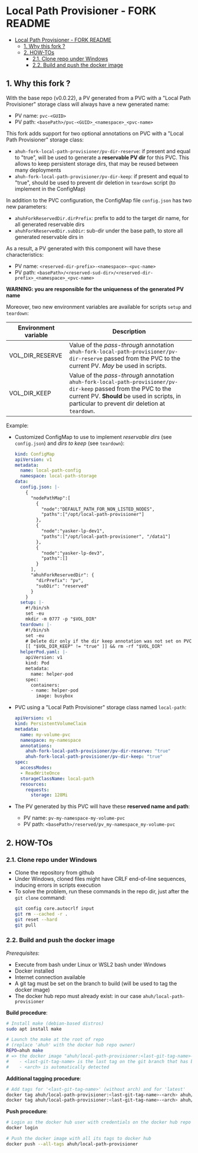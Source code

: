 # Local Path Provisioner - FORK README

- [Local Path Provisioner - FORK README](#local-path-provisioner---fork-readme)
  - [1. Why this fork ?](#1-why-this-fork-)
  - [2. HOW-TOs](#2-how-tos)
    - [2.1. Clone repo under Windows](#21-clone-repo-under-windows)
    - [2.2. Build and push the docker image](#22-build-and-push-the-docker-image)

## 1. Why this fork ?

With the base repo (v0.0.22), a PV generated from a PVC with a "Local Path Provisioner" storage class will always have a new generated name:
* PV name: `pvc-<GUID>`
* PV path: `<basePath>/pvc-<GUID>_<namespace>_<pvc-name>`

This fork adds support for two optional annotations on PVC with a "Local Path Provisioner" storage class:
*  `ahuh-fork-local-path-provisioner/pv-dir-reserve`: if present and equal to "true", will be used to generate a **reservable PV dir** for this PVC. This allows to keep persistent storage dirs, that may be reused between many deployments
*  `ahuh-fork-local-path-provisioner/pv-dir-keep`: if present and equal to "true", should be used to prevent dir deletion in `teardown` script (to implement in the ConfigMap)

In addition to the PVC configuration, the ConfigMap file `config.json` has two new parameters:
* `ahuhForkReservedDir.dirPrefix`: prefix to add to the target dir name, for all generated reservable dirs
* `ahuhForkReservedDir.subDir`: sub-dir under the base path, to store all generated reservable dirs in

As a result, a PV generated with this component will have these characteristics:
* PV name: `<reserved-dir-prefix>-<namespace>-<pvc-name>`
* PV path: `<basePath>/<reserved-sud-dir>/<reserved-dir-prefix>_<namespace>_<pvc-name>`

**WARNING: you are responsible for the uniqueness of the generated PV name**

Moreover, two new environment variables are available for scripts `setup` and `teardown`:

| Environment variable | Description |
|----------------------|-------------|
| VOL_DIR_RESERVE | Value of the *pass-through* annotation `ahuh-fork-local-path-provisioner/pv-dir-reserve` passed from the PVC to the current PV. *May* be used in scripts. |
| VOL_DIR_KEEP | Value of the *pass-through* annotation `ahuh-fork-local-path-provisioner/pv-dir-keep` passed from the PVC to the current PV. **Should** be used in scripts, in particular to prevent dir deletion at `teardown`. |

Example:
* Customized ConfigMap to use to implement *reservable dirs* (see `config.json`) and *dirs to keep* (see `teardown`):
  ```yaml
  kind: ConfigMap
  apiVersion: v1
  metadata:
    name: local-path-config
    namespace: local-path-storage
  data:
    config.json: |-
      {
        "nodePathMap":[
          {
            "node":"DEFAULT_PATH_FOR_NON_LISTED_NODES",
            "paths":["/opt/local-path-provisioner"]
          },
          {
            "node":"yasker-lp-dev1",
            "paths":["/opt/local-path-provisioner", "/data1"]
          },
          {
            "node":"yasker-lp-dev3",
            "paths":[]
          }
        ],
        "ahuhForkReservedDir": {
          "dirPrefix": "pv",
          "subDir": "reserved"
        }
      }
    setup: |-
      #!/bin/sh
      set -eu
      mkdir -m 0777 -p "$VOL_DIR"
    teardown: |-
      #!/bin/sh
      set -eu
      # Delete dir only if the dir keep annotation was not set on PVC / PV !
      [[ "$VOL_DIR_KEEP" != "true" ]] && rm -rf "$VOL_DIR"
    helperPod.yaml: |-
      apiVersion: v1
      kind: Pod
      metadata:
        name: helper-pod
      spec:
        containers:
        - name: helper-pod
          image: busybox
  ```

* PVC using a "Local Path Provisioner" storage class named `local-path`:
  ```yaml
  apiVersion: v1
  kind: PersistentVolumeClaim
  metadata:
    name: my-volume-pvc
    namespace: my-namespace
    annotations:
      ahuh-fork-local-path-provisioner/pv-dir-reserve: "true"
      ahuh-fork-local-path-provisioner/pv-dir-keep: "true"
  spec:
    accessModes:
    - ReadWriteOnce
    storageClassName: local-path
    resources:
      requests:
        storage: 128Mi
  ```

* The PV generated by this PVC will have these **reserved name and path**:
  * PV name: `pv-my-namespace-my-volume-pvc`
  * PV path: `<basePath>/reserved/pv_my-namespace_my-volume-pvc`

## 2. HOW-TOs

### 2.1. Clone repo under Windows

* Clone the repository from github
* Under Windows, cloned files might have CRLF end-of-line sequences, inducing errors in scripts execution
* To solve the problem, run these commands in the repo dir, just after the `git clone` command:
  ```bash
  git config core.autocrlf input
  git rm --cached -r .
  git reset --hard
  git pull
  ```

### 2.2. Build and push the docker image

*Prerequisites*:
* Execute from bash under Linux or WSL2 bash under Windows
* Docker installed
* Internet connection available
* A git tag must be set on the branch to build (will be used to tag the docker image)
* The docker hub repo must already exist: in our case `ahuh/local-path-provisioner`

**Build procedure**:
```bash
# Install make (debian-based distros)
sudo apt install make

# Launch the make at the root of repo
# (replace 'ahuh' with the docker hub repo owner)
REPO=ahuh make
# => the docker image "ahuh/local-path-provisioner:<last-git-tag-name>-<arch>" is available:
#    - <last-git-tag-name> is the last tag on the git branch that has been built
#    - <arch> is automatically detected
```

**Additional tagging procedure**:
```bash
# Add tags for '<last-git-tag-name>' (without arch) and for 'latest'
docker tag ahuh/local-path-provisioner:<last-git-tag-name>-<arch> ahuh/local-path-provisioner:<last-git-tag-name>
docker tag ahuh/local-path-provisioner:<last-git-tag-name>-<arch> ahuh/local-path-provisioner:latest
```

**Push procedure**:
```bash
# Login as the docker hub user with credentials on the docker hub repo
docker login

# Push the docker image with all its tags to docker hub
docker push --all-tags ahuh/local-path-provisioner
```